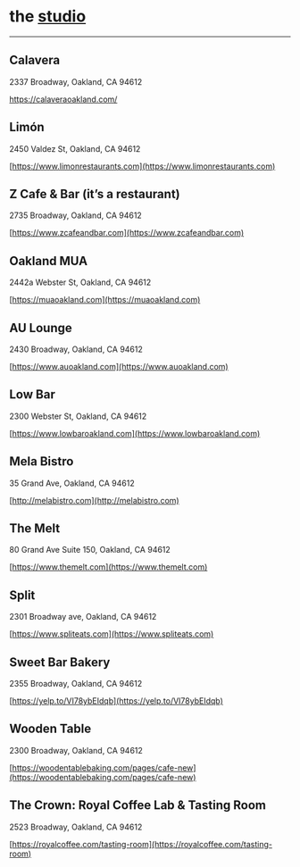 # the [studio](https://dazzaji.github.io/studio)

---------

## Calavera
2337 Broadway, Oakland, CA 94612

https://calaveraoakland.com/ 


## Limón
2450 Valdez St, Oakland, CA 94612

[https://www.limonrestaurants.com](https://www.limonrestaurants.com)


## Z Cafe & Bar (it’s a restaurant)
2735 Broadway, Oakland, CA 94612

[https://www.zcafeandbar.com](https://www.zcafeandbar.com)

## Oakland MUA
2442a Webster St, Oakland, CA 94612

[https://muaoakland.com](https://muaoakland.com)

## AU Lounge
2430 Broadway, Oakland, CA 94612

[https://www.auoakland.com](https://www.auoakland.com)

## Low Bar
2300 Webster St, Oakland, CA 94612

[https://www.lowbaroakland.com](https://www.lowbaroakland.com)

## Mela Bistro
35 Grand Ave, Oakland, CA 94612

[http://melabistro.com](http://melabistro.com)

## The Melt
80 Grand Ave Suite 150, Oakland, CA 94612

[https://www.themelt.com](https://www.themelt.com)

## Split
2301 Broadway ave, Oakland, CA 94612

[https://www.spliteats.com](https://www.spliteats.com)


## Sweet Bar Bakery
2355 Broadway, Oakland, CA 94612

[https://yelp.to/VI78ybEIdqb](https://yelp.to/VI78ybEIdqb)


## Wooden Table 
2300 Broadway, Oakland, CA 94612

[https://woodentablebaking.com/pages/cafe-new](https://woodentablebaking.com/pages/cafe-new)

## The Crown: Royal Coffee Lab & Tasting Room
2523 Broadway, Oakland, CA 94612 

[https://royalcoffee.com/tasting-room](https://royalcoffee.com/tasting-room)
